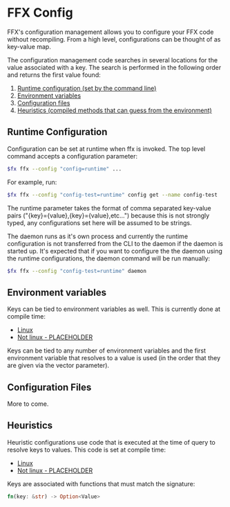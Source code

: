 # FFX Config

FFX's configuration management allows you to configure your FFX code without
recompiling. From a high level, configurations can be thought of as key-value
map.

The configuration management code searches in several locations for the value
associated with a key. The search is performed in the following order
and returns the first value found:

1. [Runtime configuration (set by the command line)](#runtime-configuration)
2. [Environment variables](#environment-variables)
3. [Configuration files](#configuration-files)
4. [Heuristics (compiled methods that can guess from the environment)](#heuristics)

## Runtime Configuration

Configuration can be set at runtime when ffx is invoked. The top level command
accepts a configuration parameter:

```sh
$fx ffx --config "config=runtime" ...
```

For example, run:

```sh
$fx ffx --config "config-test=runtime" config get --name config-test
```

The runtime parameter takes the format of comma separated key-value pairs
("{key}={value},{key}={value},etc...") because this is not strongly typed, any
configurations set here will be assumed to be strings.

The daemon runs as it's own process and currently the runtime
configuration is not transferred from the CLI to the daemon if the daemon is
started up. It's expected that if you want to configure the the daemon using
the runtime configurations, the daemon command will be run manually:

```sh
$fx ffx --config "config-test=runtime" daemon
```

## Environment variables

Keys can be tied to environment variables as well. This is currently done at
compile time:

- [Linux](https://fuchsia.googlesource.com/fuchsia/+/refs/heads/master/src/developer/ffx/src/config/linux.rs)
- [Not linux - PLACEHOLDER](https://fuchsia.googlesource.com/fuchsia/+/refs/heads/master/src/developer/ffx/src/config/not_linux.rs)

Keys can be tied to any number of environment variables and the first
environment variable that resolves to a value is used (in the order that they
are given via the vector parameter).

## Configuration Files

More to come.

## Heuristics

Heuristic configurations use code that is executed at the time of query to
resolve keys to values. This code is set at compile time:

- [Linux](https://fuchsia.googlesource.com/fuchsia/+/refs/heads/master/src/developer/ffx/src/config/linux.rs)
- [Not linux - PLACEHOLDER](https://fuchsia.googlesource.com/fuchsia/+/refs/heads/master/src/developer/ffx/src/config/not_linux.rs)

Keys are associated with functions that must match the signature:

```rust
fn(key: &str) -> Option<Value>
```
